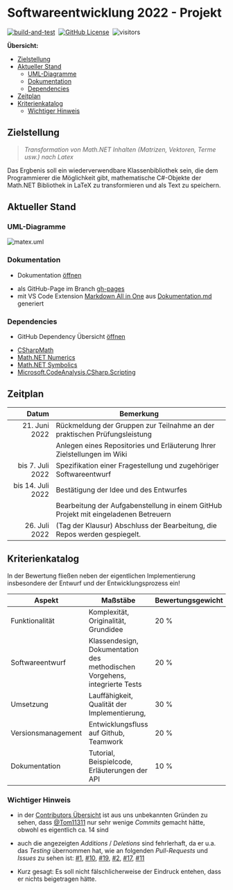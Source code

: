 
# Softwareentwicklung 2022 - Projekt <!-- omit in toc -->


[![build-and-test](https://github.com/Ifi-Softwareentwicklung-SoSe2022/SWE22_Projekt/actions/workflows/build-and-test.yml/badge.svg?branch=main)](https://github.com/Ifi-Softwareentwicklung-SoSe2022/SWE22_Projekt/actions/workflows/build-and-test.yml)&nbsp;
[![GitHub License](https://img.shields.io/badge/license-MIT-green)](LICENSE)&nbsp;
![visitors](https://visitor-badge.laobi.icu/badge?page_id=Ifi-Softwareentwicklung-SoSe2022/SWE22_Projekt/devlop)&nbsp;

**Übersicht:**

- [Zielstellung](#zielstellung)
- [Aktueller Stand](#aktueller-stand)
  - [UML-Diagramme](#uml-diagramme)
  - [Dokumentation](#dokumentation)
  - [Dependencies](#dependencies)
- [Zeitplan](#zeitplan)
- [Kriterienkatalog](#kriterienkatalog)
  - [Wichtiger Hinweis](#wichtiger-hinweis)

## Zielstellung

>*Transformation von Math.NET Inhalten (Matrizen, Vektoren, Terme usw.) nach Latex*

Das Ergbenis soll ein wiederverwendbare Klassenbibliothek sein, die dem Programmierer die Möglichkeit gibt, mathematische C#-Objekte der Math.NET Bibliothek in LaTeX zu transformieren und als Text zu speichern.

## Aktueller Stand

### UML-Diagramme

![matex.uml](http://www.plantuml.com/plantuml/png/lLNXRk8m3FxFK-Jdq36UOR05ZjDWLUbjaqwdAHG3qRL9bRgC2UtTBmqhIvjIeMw2FqsSpv_jvBEvIP4fpEAe4qOiJScJOaa2YkmxHF_wVRAIYjnAiUBhlgS0ySrJN20NQtreC7lDW3ny9pz8YYe_i71N7oQ47NPFm6SIcptE3T0hpbc4e8HssaAtfewXOk4_mAbSGagQoj3y7zYqYBCux0CJhaGKPag1C9lkjpDMJsISC0MNYFNdhnqjRH_EVPlMARnt3chzU52ohoQra38YPRdMGYPh8HMCU0Hq5qA2N8hK05rHv4MCf8ePfjQwYfh4R0q5pDfKSK-Auw6QpsKLKxu2UwkH3RgzPmYxdy2Me4uWvcmBzp9aURsbozoI_GcNASDD80trrIE4A1NPca_t30UzLdn7OlCvmw4y0zuxHOPqbqY5fTbaC7fT-xo3D7-fWYtAgOywNF4818kXszgpLz847jTVOBHryLeily9dQwXen-_arBfSMDllBlqYLzmGf_a2Bvs1Uzrs8_1ysfpk13ECpcY5TgwzykGpkTXFTNrDDX0beCWg4w6PizfMZdTjufdRCIFvoefn3BZ8LYjGtTQUlGEKvuFV6lhrX3wmfSidConpjdTkIaYFFH1PRAl56SuFZzJt9tUqQXzu7ftTETRWPHuC_A1GZHJHcv6E9Rr-G9zhH3IPpQaVl0n60VLVxXvkVq_fp6PpeKCwUl3f9rRdKvHantDh2fuTogbJYiwog29Km11ISiy2U2PB6MOn22Il73TaO_u5DQh6_vXQaLQfqzoyXdGycLMDTbLs1xZklxonQwAERJZrgYPlvg36ar7LD7ySwqnkG2opEFeF)

### Dokumentation

- Dokumentation [öffnen](https://ifi-softwareentwicklung-sose2022.github.io/SWE22_Projekt)
<!--  -->
- als GitHub-Page im Branch [gh-pages](https://github.com/Ifi-Softwareentwicklung-SoSe2022/SWE22_Projekt/tree/gh-pages)
- mit VS Code Extension [Markdown All in One](https://marketplace.visualstudio.com/items?itemName=yzhang.markdown-all-in-one) aus [Dokumentation.md](https://github.com/Ifi-Softwareentwicklung-SoSe2022/SWE22_Projekt/blob/gh-pages/docs/Dokumentation.md) generiert

### Dependencies

- GitHub Dependency Übersicht [öffnen](https://github.com/Ifi-Softwareentwicklung-SoSe2022/SWE22_Projekt/network/dependencies)
<!--  -->
- [CSharpMath](https://www.nuget.org/packages/CSharpMath)
- [Math.NET Numerics](https://www.nuget.org/packages/MathNet.Numerics)
- [Math.NET Symbolics](https://www.nuget.org/packages/MathNet.Symbolics)
- [Microsoft.CodeAnalysis.CSharp.Scripting](https://www.nuget.org/packages/Microsoft.CodeAnalysis.CSharp.Scripting)  

## Zeitplan

|             Datum | Bemerkung                                                                           |
| -----------------:| ----------------------------------------------------------------------------------- |
|     21. Juni 2022 | Rückmeldung der Gruppen zur Teilnahme an der praktischen Prüfungsleistung           |
|                   | Anlegen eines Repositories und Erläuterung Ihrer Zielstellungen im Wiki             |
|  bis 7. Juli 2022 | Spezifikation einer Fragestellung und zugehöriger Softwareentwurf                   |
| bis 14. Juli 2022 | Bestätigung der Idee und des Entwurfes                                              |
|                   | Bearbeitung der Aufgabenstellung in einem GitHub Projekt mit eingeladenen Betreuern |
|     26. Juli 2022 | (Tag der Klausur) Abschluss der Bearbeitung, die Repos werden gespiegelt.           | 

## Kriterienkatalog

In der Bewertung fließen neben der eigentlichen Implementierung insbesondere der Entwurf und der Entwicklungsprozess ein!

| Aspekt             | Maßstäbe                                                                   | Bewertungsgewicht |
| ------------------ | -------------------------------------------------------------------------- | ----------------- |
| Funktionalität     | Komplexität, Originalität, Grundidee                                       | 20 %              |
| Softwareentwurf    | Klassendesign, Dokumentation des methodischen Vorgehens, integrierte Tests | 20 %              |
| Umsetzung          | Lauffähigkeit, Qualität der Implementierung,                               | 30 %              |
| Versionsmanagement | Entwicklungsfluss auf Github, Teamwork                                     | 20 %              |
| Dokumentation      | Tutorial, Beispielcode, Erläuterungen der API                              | 10 %              |

### Wichtiger Hinweis

- in der [Contributors Übersicht](https://github.com/Ifi-Softwareentwicklung-SoSe2022/SWE22_Projekt/graphs/contributors?type=c) ist aus uns unbekannten Gründen zu sehen, dass [@Tom11311](https://github.com/Tom11311) nur sehr wenige *Commits* gemacht hätte, obwohl es eigentlich ca. 14 sind

- auch die angezeigten *Additions* / *Deletions* sind fehrlerhaft, da er u.a. das *Testing* übernommen hat, wie an folgenden *Pull-Requests* und *Issues* zu sehen ist:
  [#1](https://github.com/Ifi-Softwareentwicklung-SoSe2022/SWE22_Projekt/issues/1),
  [#10](https://github.com/Ifi-Softwareentwicklung-SoSe2022/SWE22_Projekt/issues/10),
  [#19](https://github.com/Ifi-Softwareentwicklung-SoSe2022/SWE22_Projekt/issues/19),
  [#2](https://github.com/Ifi-Softwareentwicklung-SoSe2022/SWE22_Projekt/pull/2),
  [#17](https://github.com/Ifi-Softwareentwicklung-SoSe2022/SWE22_Projekt/pull/17),
  [#11](https://github.com/Ifi-Softwareentwicklung-SoSe2022/SWE22_Projekt/pull/11)

- Kurz gesagt: Es soll nicht fälschlicherweise der Eindruck entehen, dass er nichts beigetragen hätte.
